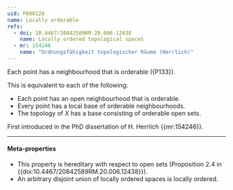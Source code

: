 ```yaml
---
uid: P000120
name: Locally orderable
refs:
  - doi: 10.4467/20842589RM.20.006.12438
    name: Locally ordered topological spaces
  - mr: 154246
    name: "Ordnungsfähigkeit topologischer Räume (Herrlich)"
---
```


Each point has a neighbourhood that is orderable ({P133}).

This is equivalent to each of the following:
- Each point has an open neighbourhood that is orderable.
- Every point has a local base of orderable neighbourhoods.
- The topology of $X$ has a base consisting of orderable open sets.

First introduced in the PhD dissertation of H. Herrlich {{mr:154246}}. 

----
#### Meta-properties

- This property is hereditary with respect to open sets (Proposition 2.4 in {{doi:10.4467/20842589RM.20.006.12438}}).
- An arbitrary disjoint union of locally ordered spaces is locally ordered.

